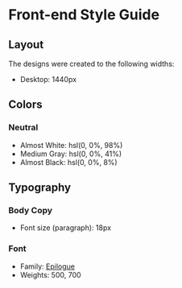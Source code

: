 # Front-end Style Guide

## Layout

The designs were created to the following widths:

- Desktop: 1440px

## Colors

### Neutral

- Almost White: hsl(0, 0%, 98%)
- Medium Gray: hsl(0, 0%, 41%)
- Almost Black: hsl(0, 0%, 8%)

## Typography

### Body Copy

- Font size (paragraph): 18px

### Font

- Family: [Epilogue](https://fonts.google.com/specimen/Epilogue)
- Weights: 500, 700
